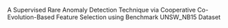 A Supervised Rare Anomaly Detection Technique via Cooperative Co-Evolution-Based Feature Selection using Benchmark UNSW_NB15 Dataset
